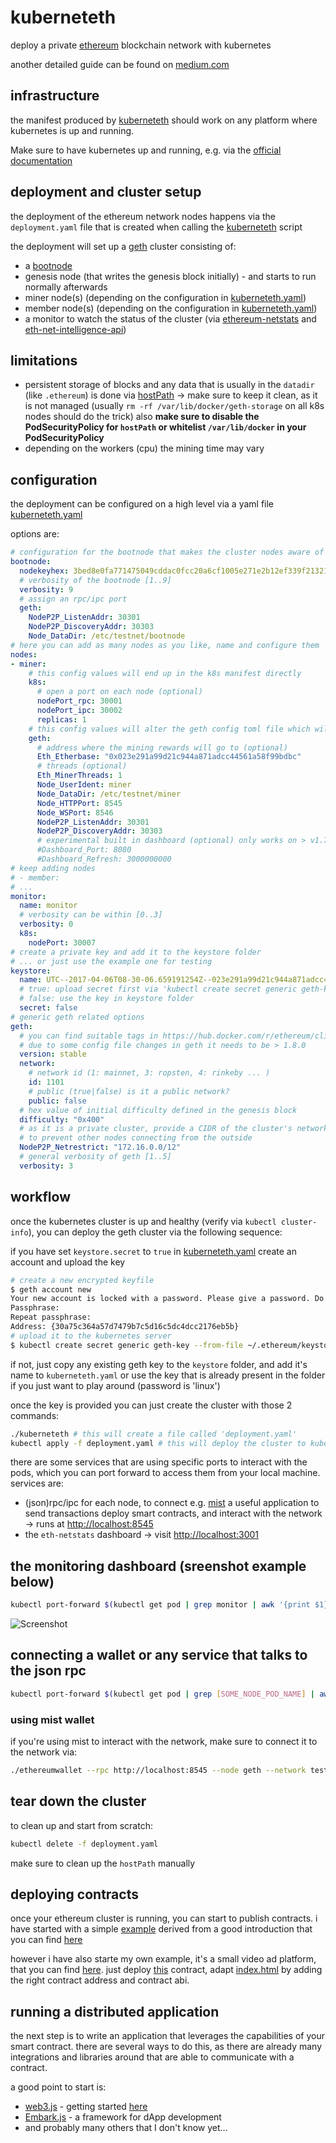 # kuberneteth
deploy a private [ethereum](https://ethereum.org/) blockchain network with kubernetes

another detailed guide can be found on [medium.com](https://medium.com/@cryptoctl/leveraging-kubernetes-to-run-a-private-production-ready-ethereum-network-b6f9b49098df)

## infrastructure
the manifest produced by [kuberneteth](./kuberneteth) should work on any platform where kubernetes is up and running.

Make sure to have kubernetes up and running, e.g. via the [official documentation](https://kubernetes.io/docs/setup/pick-right-solution/)

## deployment and cluster setup
the deployment of the ethereum network nodes happens via the `deployment.yaml` file that is created when calling the [kuberneteth](./kuberneteth) script

the deployment will set up a [geth](https://github.com/ethereum/go-ethereum) cluster consisting of:

* a [bootnode](https://github.com/ethereum/go-ethereum/wiki/Setting-up-private-network-or-local-cluster#setup-bootnode)
* genesis node (that writes the genesis block initially) - and starts to run normally afterwards
* miner node(s) (depending on the configuration in [kuberneteth.yaml](./kuberneteth.yaml))
* member node(s) (depending on the configuration in [kuberneteth.yaml](./kuberneteth.yaml))
* a monitor to watch the status of the cluster (via [ethereum-netstats](https://github.com/cubedro/eth-netstats) and [eth-net-intelligence-api](https://github.com/cubedro/eth-net-intelligence-api))

## limitations
* persistent storage of blocks and any data that is usually in the `datadir` (like `.ethereum`) is done via [hostPath](https://kubernetes.io/docs/concepts/storage/volumes/#hostpath) -> make sure to keep it clean, as it is not managed (usually `rm -rf /var/lib/docker/geth-storage` on all k8s nodes should do the trick)
  also **make sure to disable the PodSecurityPolicy for `hostPath` or whitelist `/var/lib/docker` in your PodSecurityPolicy**
* depending on the workers (cpu) the mining time may vary

## configuration
the deployment can be configured on a high level via a yaml file [kuberneteth.yaml](kuberneteth.yaml)

options are:
```yaml
# configuration for the bootnode that makes the cluster nodes aware of each other - for that make sure bootnode has same genesis block
bootnode:
  nodekeyhex: 3bed8e0fa771475049cddac0fcc20a6cf1005e271e2b12ef339f213218b2dbdb
  # verbosity of the bootnode [1..9]
  verbosity: 9
  # assign an rpc/ipc port
  geth:
    NodeP2P_ListenAddr: 30301
    NodeP2P_DiscoveryAddr: 30303
    Node_DataDir: /etc/testnet/bootnode
# here you can add as many nodes as you like, name and configure them
nodes:
- miner:
    # this config values will end up in the k8s manifest directly
    k8s:
      # open a port on each node (optional)
      nodePort_rpc: 30001
      nodePort_ipc: 30002
      replicas: 1
    # this config values will alter the geth config toml file which will end up as a ConfigMap in the k8s manifest
    geth:
      # address where the mining rewards will go to (optional)
      Eth_Etherbase: "0x023e291a99d21c944a871adcc44561a58f99bdbc"
      # threads (optional)
      Eth_MinerThreads: 1
      Node_UserIdent: miner
      Node_DataDir: /etc/testnet/miner
      Node_HTTPPort: 8545
      Node_WSPort: 8546
      NodeP2P_ListenAddr: 30301
      NodeP2P_DiscoveryAddr: 30303
      # experimental built in dashboard (optional) only works on > v1.7.3
      #Dashboard_Port: 8080
      #Dashboard_Refresh: 3000000000
# keep adding nodes
# - member:
# ...
monitor:
  name: monitor
  # verbosity can be within [0..3]
  verbosity: 0
  k8s:
    nodePort: 30007
# create a private key and add it to the keystore folder
# ... or just use the example one for testing
keystore:
  name: UTC--2017-04-06T08-30-06.659191254Z--023e291a99d21c944a871adcc44561a58f99bdbc
  # true: upload secret first via 'kubectl create secret generic geth-key --from-file /path/to/keyfile'
  # false: use the key in keystore folder
  secret: false
# generic geth related options
geth:
  # you can find suitable tags in https://hub.docker.com/r/ethereum/client-go/tags/
  # due to some config file changes in geth it needs to be > 1.8.0
  version: stable
  network:
    # network id (1: mainnet, 3: ropsten, 4: rinkeby ... )
    id: 1101
    # public (true|false) is it a public network?
    public: false
  # hex value of initial difficulty defined in the genesis block
  difficulty: "0x400"
  # as it is a private cluster, provide a CIDR of the cluster's network
  # to prevent other nodes connecting from the outside
  NodeP2P_Netrestrict: "172.16.0.0/12"
  # general verbosity of geth [1..5]
  verbosity: 3
```

## workflow
once the kubernetes cluster is up and healthy (verify via `kubectl cluster-info`), you can deploy the geth cluster via the following sequence:

if you have set `keystore.secret` to `true` in [kuberneteth.yaml](./kuberneteth.yaml) create an account and upload the key

```bash
# create a new encrypted keyfile
$ geth account new
Your new account is locked with a password. Please give a password. Do not forget this password.
Passphrase:
Repeat passphrase:
Address: {30a75c364a57d7479b7c5d16c5dc4dcc2176eb5b}
# upload it to the kubernetes server
$ kubectl create secret generic geth-key --from-file ~/.ethereum/keystore/UTC--2017-11-20T18-36-59.948336313Z--30a75c364a57d7479b7c5d16c5dc4dcc2176eb5b
```

if not, just copy any existing geth key to the `keystore` folder, and add it's name to `kuberneteth.yaml` or use the key that is already present in the folder if you just want to play around (password is 'linux')

once the key is provided you can just create the cluster with those 2 commands:

```bash
./kuberneteth # this will create a file called 'deployment.yaml'
kubectl apply -f deployment.yaml # this will deploy the cluster to kubernetes
```

there are some services that are using specific ports to interact with the pods, which you can port forward to access them from your local machine.
services are:

* (json)rpc/ipc for each node, to connect e.g. [mist](https://github.com/ethereum/mist) a useful application to send transactions deploy smart contracts, and interact with the network -> runs at [http://localhost:8545](http://localhost:8545)
* the `eth-netstats` dashboard -> visit [http://localhost:3001](http://localhost:3001)

## the monitoring dashboard (sreenshot example below)
```bash
kubectl port-forward $(kubectl get pod | grep monitor | awk '{print $1}') 3001:3001
```

![Screenshot](https://raw.githubusercontent.com/cubedro/eth-netstats/master/src/images/screenshot.jpg?v=0.0.6 "Screenshot")

## connecting a wallet or any service that talks to the json rpc
```bash
kubectl port-forward $(kubectl get pod | grep [SOME_NODE_POD_NAME] | awk '{print $1}') 8545:8545
```

### using mist wallet
if you're using mist to interact with the network, make sure to connect it to the network via:

```bash
./ethereumwallet --rpc http://localhost:8545 --node geth --network test
```

## tear down the cluster
to clean up and start from scratch:

```bash
kubectl delete -f deployment.yaml
```

make sure to clean up the `hostPath` manually

## deploying contracts
once your ethereum cluster is running, you can start to publish contracts. i have started with a simple [example](contracts/provider.sol) derived from a good introduction that you can find [here](https://www.youtube.com/watch?v=9_coM_g7Dbg)

however i have also starte my own example, it's a small video ad platform, that you can find [here](contracts/blockads). just deploy [this](contracts/blockads.sol) contract, adapt [index.html](contracts/blockads/index.html) by adding the right contract address and contract abi.

## running a distributed application
the next step is to write an application that leverages the capabilities of your smart contract. there are several ways to do this, as there are already many integrations and libraries around that are able to communicate with a contract.

a good point to start is:

* [web3.js](https://github.com/ethereum/web3.js) - getting started [here](https://github.com/ethereum/wiki/wiki/JavaScript-API)
* [Embark.js](https://github.com/iurimatias/embark-framework) - a framework for dApp development
* and probably many others that I don't know yet...
